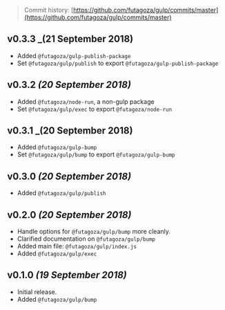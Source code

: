> Commit history: [https://github.com/futagoza/gulp/commits/master](https://github.com/futagoza/gulp/commits/master)

## v0.3.3 _(21 September 2018)

* Added `@futagoza/gulp-publish-package`
* Set `@futagoza/gulp/publish` to export `@futagoza/gulp-publish-package`

## v0.3.2 _(20 September 2018)_

* Added `@futagoza/node-run`, a non-gulp package
* Set `@futagoza/gulp/exec` to export `@futagoza/node-run`

## v0.3.1 _(20 September 2018)

* Added `@futagoza/gulp-bump`
* Set `@futagoza/gulp/bump` to export `@futagoza/gulp-bump`

## v0.3.0 _(20 September 2018)_

* Added `@futagoza/gulp/publish`

## v0.2.0 _(20 September 2018)_

* Handle options for `@futagoza/gulp/bump` more cleanly.
* Clarified documentation on `@futagoza/gulp/bump`
* Added main file: `@futagoza/gulp/index.js`
* Added `@futagoza/gulp/exec`

## v0.1.0 _(19 September 2018)_

* Initial release.
* Added `@futagoza/gulp/bump`
